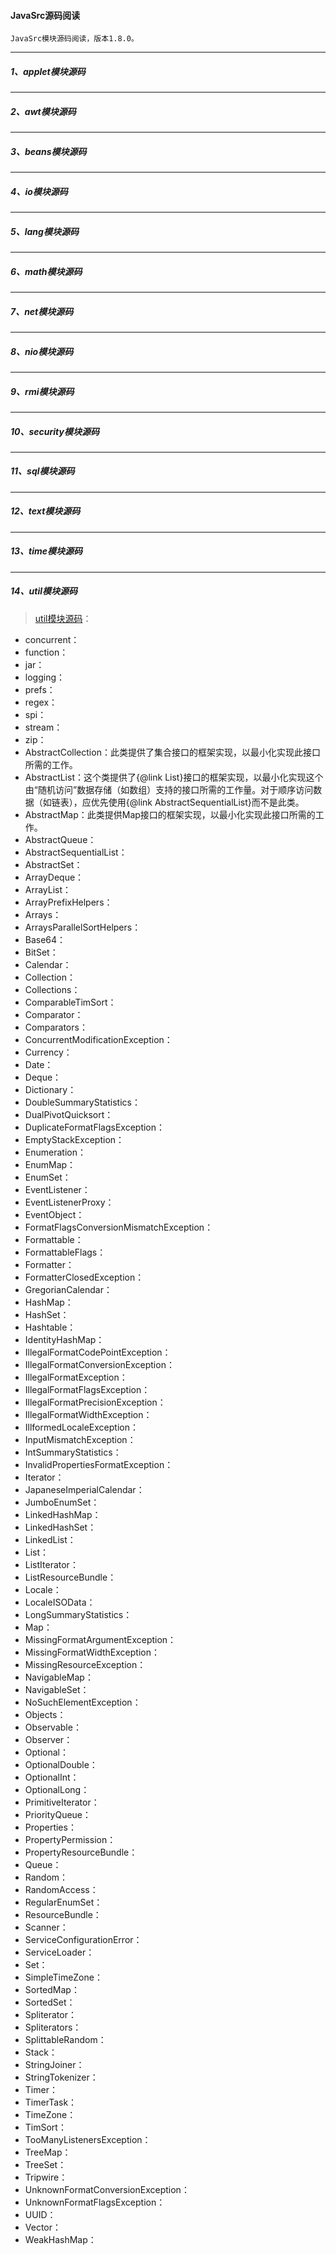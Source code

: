 #### JavaSrc源码阅读
    JavaSrc模块源码阅读，版本1.8.0。

-----
##### 1、applet模块源码

-----
##### 2、awt模块源码

-----
##### 3、beans模块源码

-----
##### 4、io模块源码

-----
##### 5、lang模块源码

-----
##### 6、math模块源码

-----
##### 7、net模块源码

-----
##### 8、nio模块源码

-----
##### 9、rmi模块源码

-----
##### 10、security模块源码

-----
##### 11、sql模块源码

-----
##### 12、text模块源码

-----
##### 13、time模块源码

-----
##### 14、util模块源码
> [util模块源码](src/main/java/util)：
* concurrent：
* function：
* jar：
* logging：
* prefs：
* regex：
* spi：
* stream：
* zip：
* AbstractCollection：此类提供了集合接口的框架实现，以最小化实现此接口所需的工作。
* AbstractList：这个类提供了{@link List}接口的框架实现，以最小化实现这个由“随机访问”数据存储（如数组）支持的接口所需的工作量。对于顺序访问数据（如链表），应优先使用{@link AbstractSequentialList}而不是此类。
* AbstractMap：此类提供Map接口的框架实现，以最小化实现此接口所需的工作。
* AbstractQueue：
* AbstractSequentialList：
* AbstractSet：
* ArrayDeque：
* ArrayList：
* ArrayPrefixHelpers：
* Arrays：
* ArraysParallelSortHelpers：
* Base64：
* BitSet：
* Calendar：
* Collection：
* Collections：
* ComparableTimSort：
* Comparator：
* Comparators：
* ConcurrentModificationException：
* Currency：
* Date：
* Deque：
* Dictionary：
* DoubleSummaryStatistics：
* DualPivotQuicksort：
* DuplicateFormatFlagsException：
* EmptyStackException：
* Enumeration：
* EnumMap：
* EnumSet：
* EventListener：
* EventListenerProxy：
* EventObject：
* FormatFlagsConversionMismatchException：
* Formattable：
* FormattableFlags：
* Formatter：
* FormatterClosedException：
* GregorianCalendar：
* HashMap：
* HashSet：
* Hashtable：
* IdentityHashMap：
* IllegalFormatCodePointException：
* IllegalFormatConversionException：
* IllegalFormatException：
* IllegalFormatFlagsException：
* IllegalFormatPrecisionException：
* IllegalFormatWidthException：
* IllformedLocaleException：
* InputMismatchException：
* IntSummaryStatistics：
* InvalidPropertiesFormatException：
* Iterator：
* JapaneseImperialCalendar：
* JumboEnumSet：
* LinkedHashMap：
* LinkedHashSet：
* LinkedList：
* List：
* ListIterator：
* ListResourceBundle：
* Locale：
* LocaleISOData：
* LongSummaryStatistics：
* Map：
* MissingFormatArgumentException：
* MissingFormatWidthException：
* MissingResourceException：
* NavigableMap：
* NavigableSet：
* NoSuchElementException：
* Objects：
* Observable：
* Observer：
* Optional：
* OptionalDouble：
* OptionalInt：
* OptionalLong：
* PrimitiveIterator：
* PriorityQueue：
* Properties：
* PropertyPermission：
* PropertyResourceBundle：
* Queue：
* Random：
* RandomAccess：
* RegularEnumSet：
* ResourceBundle：
* Scanner：
* ServiceConfigurationError：
* ServiceLoader：
* Set：
* SimpleTimeZone：
* SortedMap：
* SortedSet：
* Spliterator：
* Spliterators：
* SplittableRandom：
* Stack：
* StringJoiner：
* StringTokenizer：
* Timer：
* TimerTask：
* TimeZone：
* TimSort：
* TooManyListenersException：
* TreeMap：
* TreeSet：
* Tripwire：
* UnknownFormatConversionException：
* UnknownFormatFlagsException：
* UUID：
* Vector：
* WeakHashMap：
